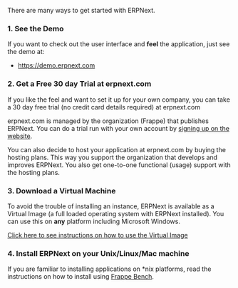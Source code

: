 There are many ways to get started with ERPNext.

### 1\. See the Demo

If you want to check out the user interface and **feel** the application, just
see the demo at:

  * <https://demo.erpnext.com>

### 2\. Get a Free 30 day Trial at erpnext.com

If you like the feel and want to set it up for your own company, you can take
a 30 day free trial (no credit card details required) at erpnext.com

erpnext.com is managed by the organization (Frappe) that publishes ERPNext.
You can do a trial run with your own account by [signing up on the
website](https://erpnext.com).

You can also decide to host your application at erpnext.com by buying the
hosting plans. This way you support the organization that develops and
improves ERPNext. You also get one-to-one functional (usage) support with the
hosting plans.

### 3\. Download a Virtual Machine

To avoid the trouble of installing an instance, ERPNext is available as a
Virtual Image (a full loaded operating system with ERPNext installed). You can
use this on **any** platform including Microsoft Windows.

[Click here to see instructions on how to use the Virtual
Image](https://github.com/frappe/frappe-bench/blob/master/Readme.md)

### 4\. Install ERPNext on your Unix/Linux/Mac machine

If you are familiar to installing applications on *nix platforms, read the instructions on how to install using [Frappe Bench](https://github.com/frappe/frappe-bench).

